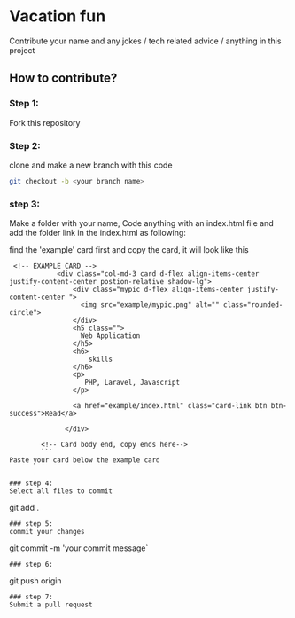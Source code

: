 
# Vacation fun

Contribute your name and any jokes / tech related advice / anything in this project




## How to contribute?

### Step 1: 
Fork this repository
### Step 2:
clone and make a new branch with this code
```bash
git checkout -b <your branch name>
```
### step 3:
Make a folder with your name, Code anything with an index.html file and add the folder link in the index.html as following:

find the 'example' card first and copy the card, it will look like this
``` 
 <!-- EXAMPLE CARD -->
            <div class="col-md-3 card d-flex align-items-center justify-content-center postion-relative shadow-lg">
                <div class="mypic d-flex align-items-center justify-content-center ">
                  <img src="example/mypic.png" alt="" class="rounded-circle">
                </div>
                <h5 class="">
                  Web Application
                </h5>
                <h6>
                    skills
                </h6>
                <p>
                   PHP, Laravel, Javascript
                </p>
                
                <a href="example/index.html" class="card-link btn btn-success">Read</a>
      
              </div>

        <!-- Card body end, copy ends here--> 
        ```
Paste your card below the example card


### step 4:
Select all files to commit
```
git add .
```
### step 5:
commit your changes
```
git commit -m 'your commit message`
```
### step 6:
```
git push origin <your branch name>
```
### step 7:
Submit a pull request